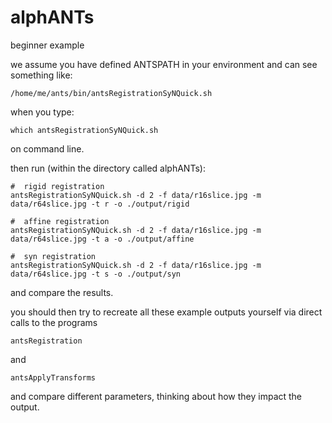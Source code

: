 # alphANTs

beginner example

we assume you have defined ANTSPATH in your environment and can see something like:

```
/home/me/ants/bin/antsRegistrationSyNQuick.sh
```

when you type:

```
which antsRegistrationSyNQuick.sh
```

on command line.

then run (within the directory called alphANTs):

```
#  rigid registration
antsRegistrationSyNQuick.sh -d 2 -f data/r16slice.jpg -m data/r64slice.jpg -t r -o ./output/rigid
```


```
#  affine registration
antsRegistrationSyNQuick.sh -d 2 -f data/r16slice.jpg -m data/r64slice.jpg -t a -o ./output/affine
```


```
#  syn registration
antsRegistrationSyNQuick.sh -d 2 -f data/r16slice.jpg -m data/r64slice.jpg -t s -o ./output/syn
```

and compare the results.

you should then try to recreate all these example outputs yourself via direct
calls to the programs

```
antsRegistration
```

and

```
antsApplyTransforms
```

and compare different parameters, thinking about how they impact the output.
